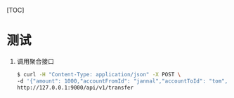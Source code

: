 [TOC]

# 测试

1. 调用聚合接口

   ```bash
   $ curl -H "Content-Type: application/json" -X POST \
   -d '{"amount": 1000,"accountFromId": "jannal","accountToId": "tom","transferSerialNumber":"87316345-04f4-4102-8fac-78a97f1f7d7b"}'  \
   http://127.0.0.1:9000/api/v1/transfer
   ```

   